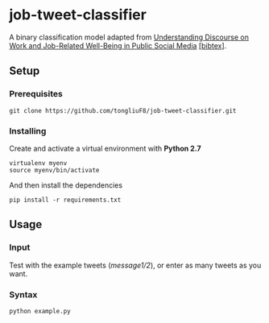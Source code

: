 # job-tweet-classifier

A binary classification model adapted from [Understanding Discourse on Work and Job-Related Well-Being in Public Social Media](https://www.aclweb.org/anthology/P/P16/P16-1099.pdf) [\[bibtex\]](http://www.aclweb.org/anthology/P/P16/P16-1099.bib).

## Setup

### Prerequisites

```
git clone https://github.com/tongliuF8/job-tweet-classifier.git
```

### Installing

Create and activate a virtual environment with **Python 2.7**

```
virtualenv myenv
source myenv/bin/activate
```

And then install the dependencies

```
pip install -r requirements.txt
```

## Usage
### Input
Test with the example tweets (*message1/2*), or enter as many tweets as you want.

### Syntax
```
python example.py
```
